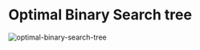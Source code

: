 # Optimal Binary Search tree
![optimal-binary-search-tree](https://user-images.githubusercontent.com/106104315/169876382-1f015b2c-61e8-40be-af30-fdd85d86636a.png)

